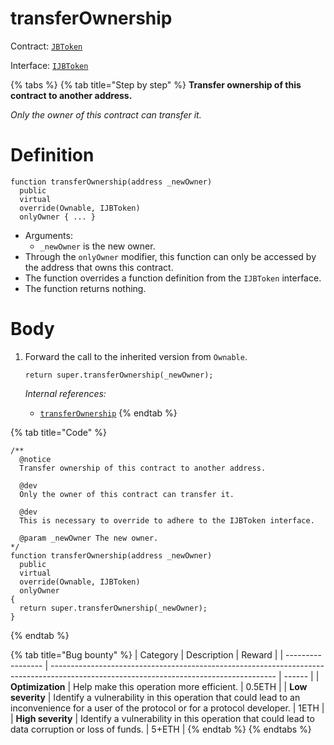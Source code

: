 # transferOwnership

Contract: [`JBToken`](../)​‌

Interface: [`IJBToken`](../../../interfaces/ijbtoken.md)

{% tabs %}
{% tab title="Step by step" %}
**Transfer ownership of this contract to another address.**

_Only the owner of this contract can transfer it._

# Definition

```solidity
function transferOwnership(address _newOwner)
  public
  virtual
  override(Ownable, IJBToken)
  onlyOwner { ... }
```

* Arguments:
  * `_newOwner` is the new owner.
* Through the `onlyOwner` modifier, this function can only be accessed by the address that owns this contract.
* The function overrides a function definition from the `IJBToken` interface.
* The function returns nothing.

# Body

1.  Forward the call to the inherited version from `Ownable`.

    ```solidity
    return super.transferOwnership(_newOwner);
    ```

    _Internal references:_

    * [`transferOwnership`](https://docs.openzeppelin.com/contracts/4.x/api/access#Ownable-transferOwnership-address-)
{% endtab %}

{% tab title="Code" %}
```solidity
/** 
  @notice
  Transfer ownership of this contract to another address.

  @dev
  Only the owner of this contract can transfer it.

  @dev
  This is necessary to override to adhere to the IJBToken interface.

  @param _newOwner The new owner.
*/
function transferOwnership(address _newOwner)
  public
  virtual
  override(Ownable, IJBToken)
  onlyOwner
{
  return super.transferOwnership(_newOwner);
}
```
{% endtab %}

{% tab title="Bug bounty" %}
| Category          | Description                                                                                                                            | Reward |
| ----------------- | -------------------------------------------------------------------------------------------------------------------------------------- | ------ |
| **Optimization**  | Help make this operation more efficient.                                                                                               | 0.5ETH |
| **Low severity**  | Identify a vulnerability in this operation that could lead to an inconvenience for a user of the protocol or for a protocol developer. | 1ETH   |
| **High severity** | Identify a vulnerability in this operation that could lead to data corruption or loss of funds.                                        | 5+ETH  |
{% endtab %}
{% endtabs %}
